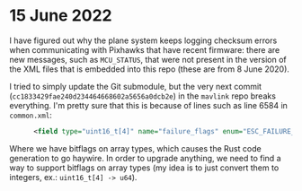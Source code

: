 # 15 June 2022

I have figured out why the plane system keeps logging checksum errors when
communicating with Pixhawks that have recent firmware: there are new messages,
such as `MCU_STATUS`, that were not present in the version of the XML files that
is embedded into this repo (these are from 8 June 2020). 

I tried to simply update the Git submodule, but the very next commit
(`cc1833429fae240d234464668602a5656a0dcb2e`) in the `mavlink` repo breaks
everything. I'm pretty sure that this is because of lines such as line 6584 in
`common.xml`: 

```xml
      <field type="uint16_t[4]" name="failure_flags" enum="ESC_FAILURE_FLAGS" display="bitmask">Bitmap of ESC failure flags.</field>
```

Where we have bitflags on array types, which causes the Rust code generation to
go haywire. In order to upgrade anything, we need to find a way to support
bitflags on array types (my idea is to just convert them to integers, ex.:
`uint16_t[4] -> u64`).
